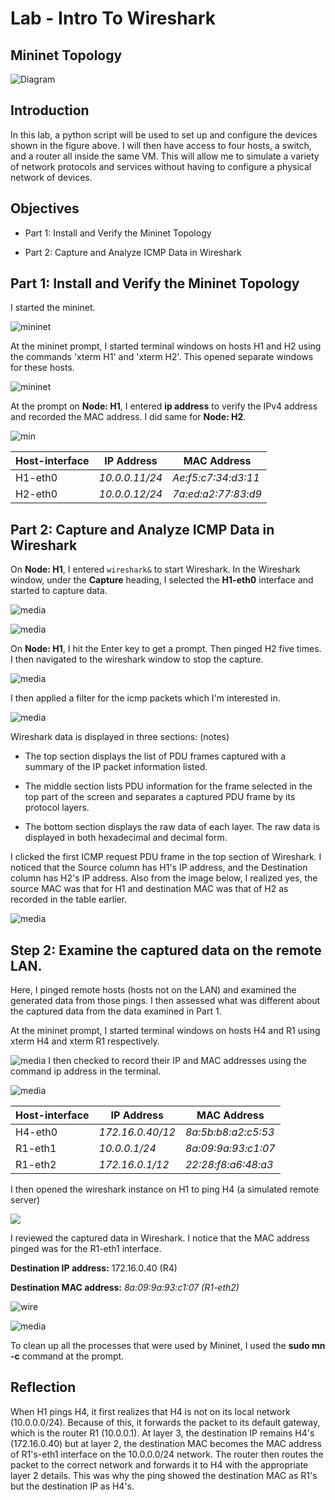 # Lab - Intro To Wireshark

## Mininet Topology

![Diagram](media/wireshark/image1.png)

## Introduction

In this lab, a python script will be used to set up and configure the
devices shown in the figure above. I will then have access to four
hosts, a switch, and a router all inside the same VM. This will allow me to
simulate a variety of network protocols and services without having to
configure a physical network of devices.

## Objectives

- Part 1: Install and Verify the Mininet Topology

- Part 2: Capture and Analyze ICMP Data in Wireshark

## Part 1: Install and Verify the Mininet Topology

I started the mininet.

![mininet](media/wireshark/image2.png)

At the mininet prompt, I started terminal windows on hosts H1 and H2
using the commands 'xterm H1' and 'xterm H2'. This opened separate
windows for these hosts.

![mininet](media/wireshark/image3.png)

At the prompt on **Node: H1**, I entered **ip address** to verify the
IPv4 address and recorded the MAC address. I did same for **Node: H2**.

![min](media/wireshark/image4.png)

| **Host-interface**  | **IP Address**  | **MAC Address**     |
|-------------------- |---------------- |---------------------|
|  H1-eth0             | *10.0.0.11/24*  | *Ae:f5:c7:34:d3:11* |
|  H2-eth0             |*10.0.0.12/24*  | *7a:ed:a2:77:83:d9* |

## Part 2: Capture and Analyze ICMP Data in Wireshark

On **Node: H1**, I entered `wireshark&` to start Wireshark. In the
Wireshark window, under the **Capture** heading, I selected the
**H1-eth0** interface and started to capture data.

![media](media/wireshark/image5.png)

![media](media/wireshark/image6.png)

On **Node: H1**, I hit the Enter key to get a prompt. Then pinged H2
five times. I then navigated to the wireshark window to stop the
capture.

![media](media/wireshark/image7.png)

I then applied a filter for the icmp packets which I'm interested in.

![media](media/wireshark/image8.png)


Wireshark data is displayed in three sections: (notes)

-   The top section displays the list of PDU frames captured with a
    summary of the IP packet information listed.

-   The middle section lists PDU information for the frame selected in
    the top part of the screen and separates a captured PDU frame by its
    protocol layers.

-   The bottom section displays the raw data of each layer. The raw data
    is displayed in both hexadecimal and decimal form.

I clicked the first ICMP request PDU frame in the top section of
Wireshark. I noticed that the Source column has H1's IP address, and the
Destination column has H2's IP address. Also from the image below, I
realized yes, the source MAC was that for H1 and destination MAC was
that of H2 as recorded in the table earlier.

![media](media/wireshark/image9.png)

## Step 2: Examine the captured data on the remote LAN.

Here, I pinged remote hosts (hosts not on the LAN) and examined the
generated data from those pings. I then assessed what was different
about the captured data from the data examined in Part 1.

At the mininet prompt, I started terminal windows on hosts H4 and R1
using xterm H4 and xterm R1 respectively.

![media](media/wireshark/image10.png)
I then checked to record their IP and MAC addresses using the command ip
address in the terminal.

![media](media/wireshark/image11.png)

|**Host-interface**  | **IP Address**   |  **MAC Address**   |
| --------------------| ------------------ |---------------------|
| H4-eth0            |  *172.16.0.40/12*  | *8a:5b:b8:a2:c5:53* |
| R1-eth1          |    *10.0.0.1/24*    |  *8a:09:9a:93:c1:07* |
| R1-eth2           |   *172.16.0.1/12*   | *22:28:f8:a6:48:a3* |

I then opened the wireshark instance on H1 to ping H4 (a simulated
remote server)

![](media/wireshark/image12.png)

I reviewed the captured data in Wireshark. I notice that the MAC address
pinged was for the R1-eth1 interface.

**Destination IP address:** 172.16.0.40 (R4)

**Destination MAC address:** *8a:09:9a:93:c1:07 (R1-eth2)*

![wire](media/wireshark/image13.png)

![media](media/wireshark/image14.png)

To clean up all the processes that were used by Mininet, I used the
**sudo mn -c** command at the prompt.

## Reflection

When H1 pings H4, it first realizes that H4 is not on its local network
(10.0.0.0/24). Because of this, it forwards the packet to its default
gateway, which is the router R1 (10.0.0.1). At layer 3, the destination
IP remains H4's (172.16.0.40) but at layer 2, the destination MAC
becomes the MAC address of R1's-eth1 interface on the 10.0.0.0/24
network. The router then routes the packet to the correct network and
forwards it to H4 with the appropriate layer 2 details. This was why the
ping showed the destination MAC as R1's but the destination IP as H4's.

